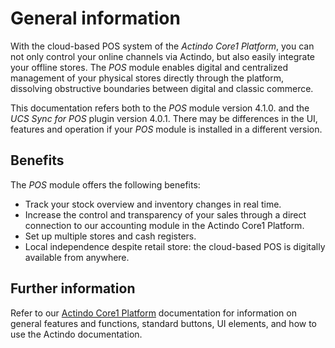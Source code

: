 # General information

With the cloud-based POS system of the *Actindo Core1 Platform*, you can not only control your online channels via Actindo, but also easily integrate your offline stores. The *POS* module enables digital and centralized management of your physical stores directly through the platform, dissolving obstructive boundaries between digital and classic commerce.  

This documentation refers both to the *POS* module version <!--?-->4.1.0. and the *UCS Sync for POS* plugin version 4.0.1. There may be differences in the UI, features and operation if your *POS* module is installed in a different version.

## Benefits

The *POS* module offers the following benefits:
- Track your stock overview and inventory changes in real time.
- Increase the control and transparency of your sales through a direct connection to our accounting module in the Actindo Core1 Platform.
- Set up multiple stores and cash registers.
- Local independence despite retail store: the cloud-based POS is digitally available from anywhere.


## Further information

Refer to our [Actindo Core1 Platform](../../Core1Platform/BasicPhilosophy/01_General.md) documentation for information on general features and functions, standard buttons, UI elements, and how to use the Actindo documentation.


